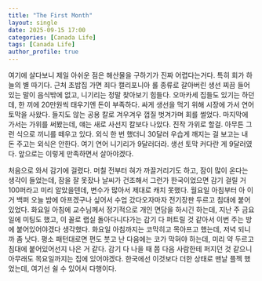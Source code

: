 ```yaml
---
title: "The First Month"
layout: single
date: 2025-09-15 17:00
categories: [Canada Life]
tags: [Canada Life]
author_profile: true
---
```


여기에 살다보니 제일 아쉬운 점은 해산물을 구하기가 진짜 어렵다는거다. 특히 회가 하늘의 별 따기다. 근처 초밥집 가면 죄다 캘리포니아 롤 종류로 갈아버린 생선 찌끔 들어있는 말이 음식밖에 없고, 니기리는 정말 찾아보기 힘들다. 오마카세 집들도 있기는 하던데, 한 끼에 20만원씩 태우기엔 돈이 부족하다. 싸게 생선을 먹기 위해 시장에 가서 연어 토막을 사왔다. 들지도 않는 공용 칼로 겨우겨우 껍질 벗겨가며 회를 썰었다. 마지막에 가서는 가위를 써봤는데, 얘는 새로 사선지 칼보다 나았다. 진작 가위로 할걸. 아무튼 그런 식으로 끼니를 떼우고 있다. 외식 한 번 했더니 30달러 우습게 깨지는 걸 보고는 내 돈 주고는 외식은 안한다. 여기 연어 니기리가 9달러더라. 생선 토막 커다란 게 9달러였다. 앞으로는 이렇게 만족하면서 살아야겠다.

처음으로 와서 감기에 걸렸다. 머칠 전부터 혀가 까끌거리기도 하고, 잠이 많이 온다는 생각이 들었는데, 잠을 잘 못잤나 날씨가 건조해서 그런가 한국이었으면 감기 걸릴 거 100퍼라고 미리 알았을텐데, 변수가 많아서 제대로 캐치 못했다. 월요일 아침부터 아 이거 백퍼 오늘 밤에 아프겠구나 싶어서 수업 갔다오자마자 전기장판 두르고 침대에 붙어있었다. 화요일 아침에 교수님께서 정기적으로 개인 면담을 하시긴 하는데, 지난 주 금요일에 미팅도 했고, 이 꼴로 랩실 돌아다니다가는 감기 다 퍼트릴 것 같아서 이번 주는 방에 붙어있어야겠다 생각했다. 화요일 아침까지는 코막히고 목아프고 했는데, 저녁 되니까 좀 낫다. 평소 패턴대로면 편도 붓고 난 다음에는 코가 막혀야 하는데, 미리 약 두르고 침대에 붙어있어선지 나은 거 같다. 감기 다 나을 때 쯤 다음 사람한테 퍼지던 것 같으니 아무래도 목요일까지는 집에 있어야겠다. 한국에선 이것보다 더한 상태로 맨날 플젝 했었는데, 여기선 쉴 수 있어서 다행이다.